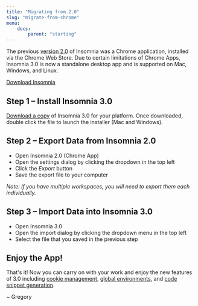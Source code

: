 ```yaml
---
title: "Migrating from 2.0"
slug: "migrate-from-chrome"
menu:
    docs:
        parent: "starting"
---
```


The previous [version 2.0](https://chrome.google.com/webstore/detail/insomnia-rest-client/gmodihnfibbjdecbanmpmbmeffnmloel) 
of Insomnia
was a Chrome application, installed via the Chrome Web Store.
Due to certain limitations of Chrome Apps, Insomnia 3.0 is now a standalone desktop app 
and is supported on Mac, Windows, and Linux.

<p class="center">
<a href="/download" target="_blank" class="button __download-link">Download Insomnia</a>
</p>

## Step 1 – Install Insomnia 3.0

[Download a copy](/download) of Insomnia 3.0 for your platform. Once downloaded, double click
the file to launch the installer (Mac and Windows).

## Step 2 – Export Data from Insomnia 2.0

- Open Insomnia 2.0 (Chrome App)
- Open the settings dialog by clicking the dropdown in the top left
- Click the _Export_ button
- Save the export file to your computer

_Note: If you have multiple workspaces, you will need to export them each individually._


## Step 3 – Import Data into Insomnia 3.0

- Open Insomnia 3.0 
- Open the import dialog by clicking the dropdown menu in the top left
- Select the file that you saved in the previous step


## Enjoy the App!

That's it! Now you can carry on with your work and enjoy the new features of 3.0 including 
[cookie management](/documentation/cookie-management),
[global environments](/documentation/environment-variables), and
[code snippet generation](/documentation/code-snippets).


~ Gregory

